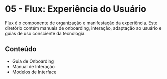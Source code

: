 # 05 - Flux: Experiência do Usuário

Flux é o componente de organização e manifestação da experiência. Este diretório contém manuais de onboarding, interação, adaptação ao usuário e guias de uso consciente da tecnologia.

## Conteúdo
- Guia de Onboarding
- Manual de Interação
- Modelos de Interface